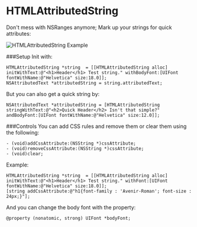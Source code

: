 HTMLAttributedString
====================

Don't mess with NSRanges anymore; Mark up your strings for quick attributes:

![HTMLAttributedString Example](http://mmislam101.github.io/images/HTMLAttributedString_scrnshot01.png)

###Setup
Init with: 
```smalltalk
HTMLAttributedString *string  = [[HTMLAttributedString alloc] initWithText:@"<h1>Header</h1> Test string." withBodyFont:[UIFont fontWithName:@"Helvetica" size:18.0]];
NSAttributedText *attributedString = string.attributedText;
```
But you can also get a quick string by:
```smalltalk
NSAttributedText *attributedString = [HTMLAttributedString stringWithText:@"<h2>Quick Header</h2> Isn't that simple?" andBodyFont:[UIFont fontWithName:@"Helvetica" size:12.0]];
```

###Controls
You can add CSS rules and remove them or clear them using the following:
```smalltalk
- (void)addCssAttribute:(NSString *)cssAttribute;
- (void)removeCssAttribute:(NSString *)cssAttribute;
- (void)clear;
```

Example:
```smalltalk
HTMLAttributedString *string  = [[HTMLAttributedString alloc] initWithText:@"<h1>Header</h1> Test string." withFont:[UIFont fontWithName:@"Helvetica" size:18.0]];
[string addCssAttribute:@"h1{font-family : 'Avenir-Roman'; font-size : 24px;}"];
```

And you can change the body font with the property:
```smalltalk
@property (nonatomic, strong) UIFont *bodyFont;
```
